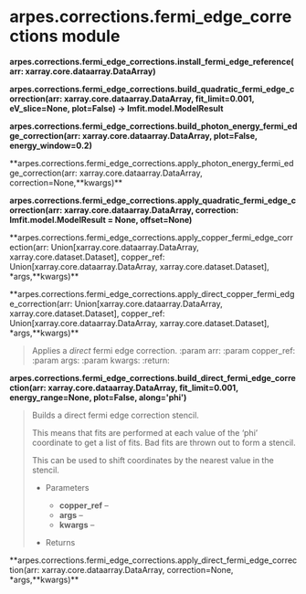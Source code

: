 # arpes.corrections.fermi\_edge\_corrections module

**arpes.corrections.fermi\_edge\_corrections.install\_fermi\_edge\_reference(arr:
xarray.core.dataarray.DataArray)**

**arpes.corrections.fermi\_edge\_corrections.build\_quadratic\_fermi\_edge\_correction(arr:
xarray.core.dataarray.DataArray, fit\_limit=0.001, eV\_slice=None,
plot=False) -\>
lmfit.model.ModelResult**

**arpes.corrections.fermi\_edge\_corrections.build\_photon\_energy\_fermi\_edge\_correction(arr:
xarray.core.dataarray.DataArray, plot=False,
energy\_window=0.2)**

**arpes.corrections.fermi\_edge\_corrections.apply\_photon\_energy\_fermi\_edge\_correction(arr:
xarray.core.dataarray.DataArray,
correction=None,**kwargs)\*\*

**arpes.corrections.fermi\_edge\_corrections.apply\_quadratic\_fermi\_edge\_correction(arr:
xarray.core.dataarray.DataArray, correction: lmfit.model.ModelResult =
None,
offset=None)**

**arpes.corrections.fermi\_edge\_corrections.apply\_copper\_fermi\_edge\_correction(arr:
Union\[xarray.core.dataarray.DataArray, xarray.core.dataset.Dataset\],
copper\_ref: Union\[xarray.core.dataarray.DataArray,
xarray.core.dataset.Dataset\],
\*args,**kwargs)\*\*

**arpes.corrections.fermi\_edge\_corrections.apply\_direct\_copper\_fermi\_edge\_correction(arr:
Union\[xarray.core.dataarray.DataArray, xarray.core.dataset.Dataset\],
copper\_ref: Union\[xarray.core.dataarray.DataArray,
xarray.core.dataset.Dataset\], \*args,**kwargs)\*\*

> Applies a *direct* fermi edge correction. :param arr: :param
> copper\_ref: :param args: :param kwargs:
:return:

**arpes.corrections.fermi\_edge\_corrections.build\_direct\_fermi\_edge\_correction(arr:
xarray.core.dataarray.DataArray, fit\_limit=0.001, energy\_range=None,
plot=False, along='phi')**

> Builds a direct fermi edge correction stencil.
> 
> This means that fits are performed at each value of the ‘phi’
> coordinate to get a list of fits. Bad fits are thrown out to form a
> stencil.
> 
> This can be used to shift coordinates by the nearest value in the
> stencil.
> 
>   - Parameters
>     
>       - **copper\_ref** –
>       - **args** –
>       - **kwargs**
–
> 
>   - Returns

**arpes.corrections.fermi\_edge\_corrections.apply\_direct\_fermi\_edge\_correction(arr:
xarray.core.dataarray.DataArray, correction=None, \*args,**kwargs)\*\*
